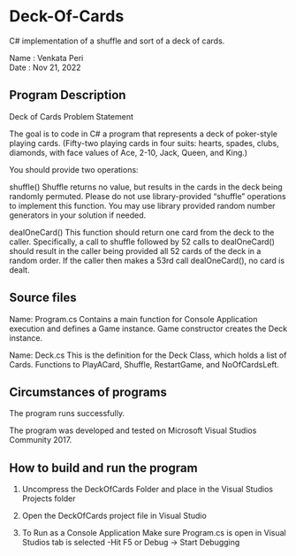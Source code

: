 # Deck-Of-Cards

C# implementation of a shuffle and sort of a deck of cards.

Name : Venkata Peri  
Date : Nov 21, 2022

## Program Description

Deck of Cards Problem Statement

The goal is to code in C# a program that represents a deck of poker-style playing cards. (Fifty-two playing cards in four suits: hearts, spades, clubs, diamonds, with face values of Ace, 2-10, Jack, Queen, and King.)

You should provide two operations:

shuffle()
Shuffle returns no value, but results in the cards in the deck being randomly permuted. Please do not use library-provided “shuffle” operations to implement this function. You may use library provided random number generators in your solution if needed.

dealOneCard()
This function should return one card from the deck to the caller. Specifically, a call to shuffle followed by 52 calls to dealOneCard() should result in the caller being provided all 52 cards of the deck in a random order. If the caller then makes a 53rd call dealOneCard(), no card is dealt.

## Source files

Name: Program.cs
Contains a main function for Console Application execution and
defines a Game instance. Game constructor creates the Deck instance.

Name: Deck.cs
This is the definition for the Deck Class, which holds
a list of Cards.
Functions to PlayACard, Shuffle, RestartGame, and NoOfCardsLeft.

## Circumstances of programs

The program runs successfully.

The program was developed and tested on Microsoft Visual
Studios Community 2017.

## How to build and run the program

1. Uncompress the DeckOfCards Folder and place in the
   Visual Studios Projects folder

2. Open the DeckOfCards project file in Visual Studio

3. To Run as a Console Application
   Make sure Program.cs is open in Visual Studios tab is selected
   -Hit F5 or Debug -> Start Debugging
